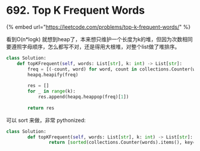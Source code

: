 # 692. Top K Frequent Words

{% embed url="https://leetcode.com/problems/top-k-frequent-words/" %}

看到O\(n\*logk\) 就想到heap了，本来想只维护一个长度为k的堆，但因为次数相同要遵照字母顺序，怎么都写不对，还是得用大根堆，对整个list做了堆排序。

```python
class Solution:
    def topKFrequent(self, words: List[str], k: int) -> List[str]:
        freq = [(-count, word) for word, count in collections.Counter(words).items()]
        heapq.heapify(freq)
        
        res = []
        for _ in range(k):
            res.append(heapq.heappop(freq)[1])
            
        return res
```

可以 sort 来做，非常 pythonized:

```python
class Solution:
		def topKFrequent(self, words: List[str], k: int) -> List[str]:
				return [sorted(collections.Counter(words).items(), key=lambda x:(-x[1], x))[i][0] for i in range(k)]
```

